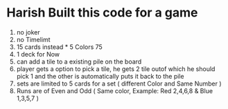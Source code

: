 # Harish Built this code for a game

####
1. no joker
2. no Timelimt
3. 15 cards instead * 5 Colors 75
4. 1 deck for Now 
5. can add a tile to a existing pile on the board 
6. player gets a option to pick a tile, he gets 2 tile outof which he should pick 1 and the other is automatically puts it back to the pile
7. sets are limited to 5 cards for a set ( different Color and Same Number )
8. Runs are of Even and Odd ( Same color, Example: Red 2,4,6,8 & Blue 1,3,5,7 )
